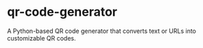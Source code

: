 # qr-code-generator
A Python-based QR code generator that converts text or URLs into customizable QR codes.
